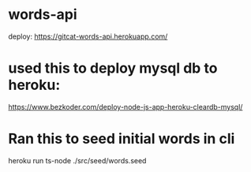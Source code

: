 # words-api
deploy: https://gitcat-words-api.herokuapp.com/
# used this to deploy mysql db to heroku:

https://www.bezkoder.com/deploy-node-js-app-heroku-cleardb-mysql/

# Ran this to seed initial words in cli

heroku run ts-node ./src/seed/words.seed
